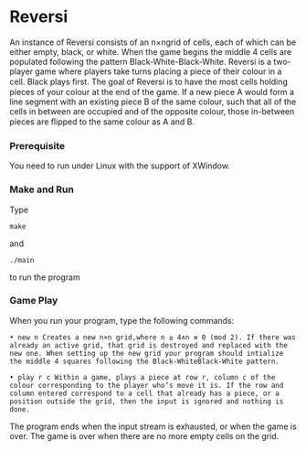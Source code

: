 # Reversi

 An instance of Reversi consists of an n×ngrid of cells, each of which can be either empty, black, or white. When the game begins the middle 4 cells are populated following the pattern Black-White-Black-White. Reversi is a two-player game where players take turns placing a piece of their colour in a cell. Black plays ﬁrst. The goal of Reversi is to have the most cells holding pieces of your colour at the end of the game. If a new piece A would form a line segment with an existing piece B of the same colour, such that all of the cells in between are occupied and of the opposite colour, those in-between pieces are ﬂipped to the same colour as A and B.

 ### Prerequisite

 You need to run under Linux with the support of XWindow.

 ### Make and Run

 Type

 ```
 make
 ```

 and

 ```
 ./main
 ```

 to run the program

 ### Game Play
 
 When you run your program, type the following commands: 

    • new n Creates a new n×n grid,where n ≥ 4∧n ≡ 0 (mod 2). If there was already an active grid, that grid is destroyed and replaced with the new one. When setting up the new grid your program should intialize the middle 4 squares following the Black-WhiteBlack-White pattern. 
    
    • play r c Within a game, plays a piece at row r, column c of the colour corresponding to the player who’s move it is. If the row and column entered correspond to a cell that already has a piece, or a position outside the grid, then the input is ignored and nothing is done.

The program ends when the input stream is exhausted, or when the game is over. The game is over when there are no more empty cells on the grid.

